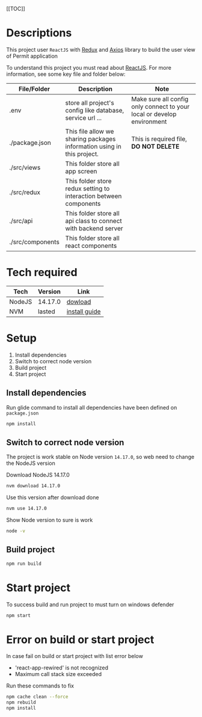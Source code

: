 [[TOC]]

# Descriptions

This project user ```ReactJS``` with [Redux](https://redux.js.org/) and [Axios](https://axios-http.com/docs/intro) library to build the user view
 of Permit
 application

To understand this project you must read about [ReactJS](https://reactjs.org/). For more information, see some key file
 and folder below:

|File/Folder|Description|Note|
|----|----|----|
|.env|store all project's config like database, service url ...|Make sure all config only connect to your local or develop environment|
|./package.json|This file allow we sharing packages information using in this project.|This is required file, **DO NOT DELETE**|
|./src/views|This folder store all app screen|| 
|./src/redux|This folder store redux setting to interaction between components|| 
|./src/api|This folder store all api class to connect with backend server||
|./src/components|This folder store all react components||

# Tech required

|Tech|Version|Link|
|----|----|----|
|NodeJS|14.17.0|[dowload](https://nodejs.org/en/download/)|
|NVM|lasted|[install guide](https://github.com/coreybutler/nvm-windows#installation--upgrades)|

# Setup

 1. Install dependencies
 1. Switch to correct node version
 1. Build project
 1. Start project

## Install dependencies

Run glide command to install all dependencies have been defined on ```package.json```
```bash
npm install
```

## Switch to correct node version

The project is work stable on Node version ```14.17.0```, so web need to change the NodeJS version

Download NodeJS 14.17.0
```bash
nvm download 14.17.0
```
Use this version after download done
```bash
nvm use 14.17.0
```
Show Node version to sure is work
```bash
node -v
```

## Build project

```bash
npm run build
```

# Start project

To success build and run project to must turn on windows defender 

```bash
npm start
```

# Error on build or start project

In case fail on build or start project with list error below

- 'react-app-rewired' is not recognized
- Maximum call stack size exceeded

Run these commands to fix

```bash
npm cache clean --force
npm rebuild
npm install
```
